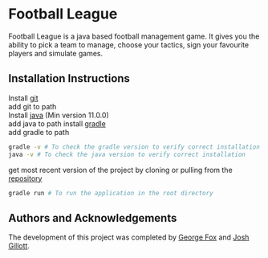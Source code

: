 # Football League
Football League is a java based football management game. It gives you the ability to pick a team to manage, choose your
 tactics, sign your favourite players and simulate games.


## Installation Instructions

Install [git](https://git-scm.com/book/en/v2/Getting-Started-Installing-Git)   
add git to path  
Install [java](https://www.oracle.com/java/technologies/javase-jdk13-downloads.html) (Min version 11.0.0)   
add java to path 
install [gradle](https://gradle.org/install/)   
add gradle to path
```bash
gradle -v # To check the gradle version to verify correct installation
java -v # To check the java version to verify correct installation
```
get most recent version of the project by cloning or pulling from the [repository](https://github.com/georgefox6/FootballLeague.git)  

```bash
gradle run # To run the application in the root directory
```

## Authors and Acknowledgements
The development of this project was completed by [George Fox](https://github.com/georgefox6) and [Josh Gillott](https://github.com/lolamathematician).
